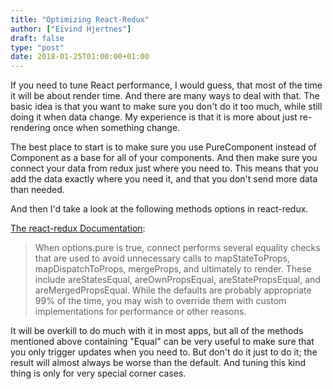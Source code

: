 ```yaml
---
title: "Optimizing React-Redux"
author: ["Eivind Hjertnes"]
draft: false
type: "post"
date: 2018-01-25T01:00:00+01:00
---
```


If you need to tune React performance, I would guess, that most of the
time it will be about render time. And there are many ways to deal with
that. The basic idea is that you want to make sure you don't do it too
much, while still doing it when data change. My experience is that it is
more about just re-rendering once when something change.

The best place to start is to make sure you use PureComponent instead of
Component as a base for all of your components. And then make sure you
connect your data from redux just where you need to. This means that you
add the data exactly where you need it, and that you don't send more
data than needed.

And then I'd take a look at the following methods options in
react-redux.

[The
react-redux Documentation](https://github.com/reactjs/react-redux/blob/master/docs/api.md#connectmapstatetoprops-mapdispatchtoprops-mergeprops-options):

> When options.pure is true, connect performs several equality checks
> that are used to avoid unnecessary calls to mapStateToProps,
> mapDispatchToProps, mergeProps, and ultimately to render. These
> include areStatesEqual, areOwnPropsEqual, areStatePropsEqual, and
> areMergedPropsEqual. While the defaults are probably appropriate 99%
> of the time, you may wish to override them with custom implementations
> for performance or other reasons.

It will be overkill to do much with it in most apps, but all of the
methods mentioned above containing "Equal" can be very useful to make
sure that you only trigger updates when you need to. But don't do it
just to do it; the result will almost always be worse than the default.
And tuning this kind thing is only for very special corner cases.
